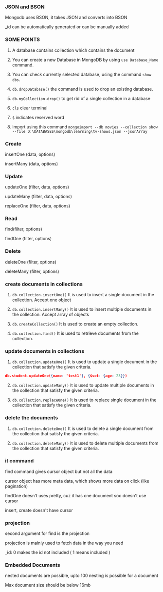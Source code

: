 ### JSON and BSON

Mongodb uses BSON, it takes JSON and converts into BSON

_id can be automatically generated or can be manually added


### SOME POINTS

1. A database contains collection which contains the document

2. You can create a new Database in MongoDB by using `use Database_Name` command.

3. You can check currently selected database, using the command `show dbs`.

4. `db.dropDatabase()` the command is used to drop an existing database. 

5. `db.myCollection.drop()` to get rid of a single collection in a database

6. `cls` clear terminal

7. `$` indicates reserved word

8. Import using this command `mongoimport --db movies --collection show --file D:\DATABASES\mongodb\learning\tv-shows.json --jsonArray`

    
### Create

insertOne (data, options)

insertMany (data, options)

                              
### Update

updateOne (filter, data, options)

updateMany (filter, data, options)

replaceOne (filter, data, options)


### Read

find(filter, options)      

findOne (filter, options)


### Delete

deleteOne (filter, options)

deleteMany (filter, options)


### create documents in collections 

1. `db.collection.insertOne()`	It is used to insert a single document in the collection. 
Accept one object

2. `db.collection.insertMany()`	It is used to insert multiple documents in the collection.
Accept array of objects

3. `db.createCollection()`	It is used to create an empty collection.

4. `db.collection.find()`	It is used to retrieve documents from the collection.


### update documents in collections

1. `db.collection.updateOne()`	It is used to update a single document in the collection that satisfy the given criteria.
```json 
db.student.updateOne({name: 'test1'}, {$set: {age: 23}})
```

2. `db.collection.updateMany()`	It is used to update multiple documents in the collection that satisfy the given criteria.

3. `db.collection.replaceOne()`	It is used to replace single document in the collection that satisfy the given criteria.


### delete the documents

1. `db.collection.deleteOne()`	It is used to delete a single document from the collection that satisfy the given criteria.

2. `db.collection.deleteMany()`	It is used to delete multiple documents from the collection that satisfy the given criteria.



### it command

find command gives cursor object but not all the data

cursor object has more meta data, which shows more data on click (like pagination)

findOne doesn't uses pretty, cuz it has one document soo doesn't use cursor

insert, create doesn't have cursor 



### projection

second argument for find is the projection

projection is mainly used to fetch data in the way you need

_id: 0 makes the id not included ( 1 means included )



### Embedded Documents

nested documents are possible, upto 100 nesting is possible for a document

Max document size should be below 16mb


